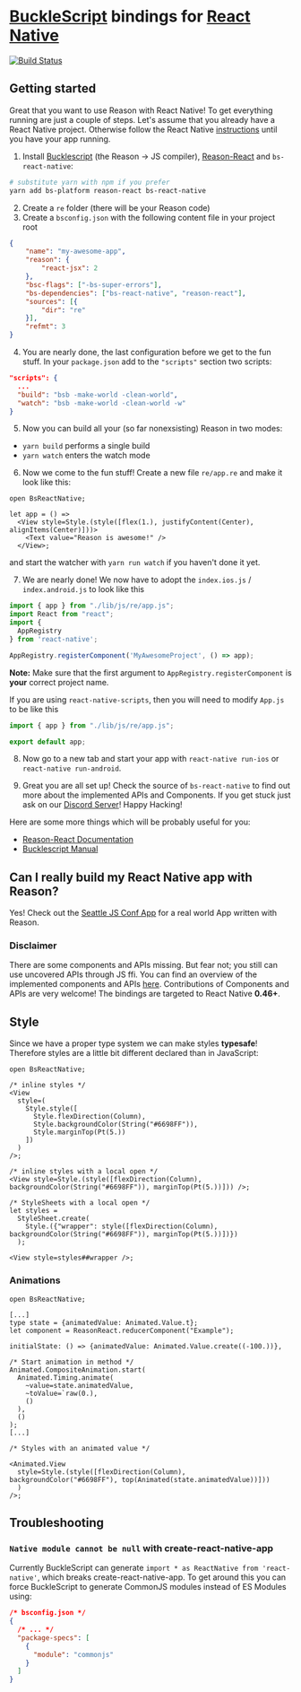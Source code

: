 # [BuckleScript](https://github.com/bloomberg/bucklescript) bindings for [React Native](https://github.com/facebook/react-native)
[![Build Status](https://travis-ci.org/reasonml-community/bs-react-native.svg?branch=master)](https://travis-ci.org/reasonml-community/bs-react-native)

## Getting started

Great that you want to use Reason with React Native! To get everything running are just a couple of steps.
Let's assume that you already have a React Native project. Otherwise follow the React Native [instructions](http://facebook.github.io/react-native/docs/getting-started.html) until you have your app running.

1. Install [Bucklescript](https://github.com/bloomberg/bucklescript) (the Reason -> JS compiler), [Reason-React](https://github.com/reasonml/reason-react) and `bs-react-native`:
```sh
# substitute yarn with npm if you prefer
yarn add bs-platform reason-react bs-react-native
```

2. Create a `re` folder (there will be your Reason code)
3. Create a `bsconfig.json` with the following content file in your project root
```json
{
    "name": "my-awesome-app",
    "reason": {
        "react-jsx": 2
    },
    "bsc-flags": ["-bs-super-errors"],
    "bs-dependencies": ["bs-react-native", "reason-react"],
    "sources": [{
        "dir": "re"
    }],
    "refmt": 3
}
```
4. You are nearly done, the last configuration before we get to the fun stuff. In your `package.json` add to the `"scripts"` section two scripts:

```json
"scripts": {
  ...
  "build": "bsb -make-world -clean-world",
  "watch": "bsb -make-world -clean-world -w"
}
```

5. Now you can build all your (so far nonexsisting) Reason in two modes:
  - `yarn build` performs a single build
  - `yarn watch` enters the watch mode
6. Now we come to the fun stuff! Create a new file `re/app.re` and make it look like this:
```reason
open BsReactNative;

let app = () =>
  <View style=Style.(style([flex(1.), justifyContent(Center), alignItems(Center)]))>
    <Text value="Reason is awesome!" />
  </View>;
```
and start the watcher with `yarn run watch` if you haven't done it yet.

7. We are nearly done! We now have to adopt the `index.ios.js` / `index.android.js` to look like this
```js
import { app } from "./lib/js/re/app.js";
import React from "react";
import {
  AppRegistry
} from 'react-native';

AppRegistry.registerComponent('MyAwesomeProject', () => app);
```
**Note:** Make sure that the first argument to `AppRegistry.registerComponent` is **your** correct project name.

If you are using `react-native-scripts`, then you will need to modify `App.js` to be like this
```js
import { app } from "./lib/js/re/app.js";

export default app;
```

8. Now go to a new tab and start your app with `react-native run-ios` or `react-native run-android`.

9. Great you are all set up! Check the source of `bs-react-native` to find out more about the implemented APIs and Components. If you get stuck just ask on our [Discord Server](https://discord.gg/reasonml)! Happy Hacking!


Here are some more things which will be probably useful for you:
- [Reason-React Documentation](https://reasonml.github.io/reason-react/)
- [Bucklescript Manual](http://bucklescript.github.io/bucklescript/Manual.html)

## Can I really build my React Native app with Reason?
Yes! Check out the [Seattle JS Conf App](https://github.com/FormidableLabs/seattlejsconf-app) for a real world App written with Reason.

### Disclaimer

There are some components and APIs missing. But fear not; you still can use uncovered APIs through JS ffi. You can find an overview of the implemented components and APIs [here](STATUS.md). Contributions of Components and APIs are very welcome! The bindings are targeted to React Native **0.46+**.

## Style
Since we have a proper type system we can make styles **typesafe**! Therefore styles are a little bit different declared than in JavaScript:
```reason
open BsReactNative;

/* inline styles */
<View
  style=(
    Style.style([
      Style.flexDirection(Column),
      Style.backgroundColor(String("#6698FF")),
      Style.marginTop(Pt(5.))
    ])
  )
/>;

/* inline styles with a local open */
<View style=Style.(style([flexDirection(Column), backgroundColor(String("#6698FF")), marginTop(Pt(5.))])) />;

/* StyleSheets with a local open */
let styles =
  StyleSheet.create(
    Style.({"wrapper": style([flexDirection(Column), backgroundColor(String("#6698FF")), marginTop(Pt(5.))])})
  );

<View style=styles##wrapper />;
```

### Animations

```reason
open BsReactNative;

[...]
type state = {animatedValue: Animated.Value.t};
let component = ReasonReact.reducerComponent("Example");

initialState: () => {animatedValue: Animated.Value.create((-100.))},

/* Start animation in method */
Animated.CompositeAnimation.start(
  Animated.Timing.animate(
    ~value=state.animatedValue,
    ~toValue=`raw(0.),
    ()
  ),
  ()
);
[...]

/* Styles with an animated value */

<Animated.View
  style=Style.(style([flexDirection(Column), backgroundColor("#6698FF"), top(Animated(state.animatedValue))]))
  )
/>;

```


## Troubleshooting

### `Native module cannot be null` with create-react-native-app

Currently BuckleScript can generate `import * as ReactNative from 'react-native'`, which breaks
create-react-native-app. To get around this you can force BuckleScript to generate CommonJS
modules instead of ES Modules using:

```json
/* bsconfig.json */
{
  /* ... */
  "package-specs": [
    {
      "module": "commonjs"
    }
  ]
}
```
